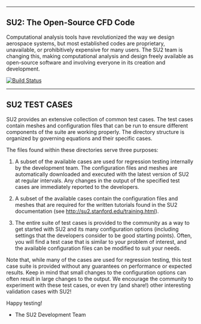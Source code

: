 --------------------------------
  SU2: The Open-Source CFD Code
--------------------------------

Computational analysis tools have revolutionized the way we design aerospace systems, but most established codes are proprietary, unavailable, or prohibitively expensive for many users. The SU2 team is changing this, making computational analysis and design freely available as open-source software and involving everyone in its creation and development.

[![Build Status](https://travis-ci.org/su2code/TestCases.svg?branch=develop)](https://travis-ci.org/su2code/TestCases)

-----------------------------------------------------------
  SU2 TEST CASES
-----------------------------------------------------------

SU2 provides an extensive collection of common test cases. The test cases contain meshes and configuration files that can be run to ensure different components of the suite are working properly. The directory structure is organized by governing equations and their specific cases.

The files found within these directories serve three purposes:

1. A subset of the available cases are used for regression testing internally by the development team. The configuration files and meshes are automatically downloaded and executed with the latest version of SU2 at regular intervals. Any changes in the output of the specified test cases are immediately reported to the developers.

2. A subset of the available cases contain the configuration files and meshes that are required for the written tutorials found in the SU2 documentation (see http://su2.stanford.edu/training.html).

3. The entire suite of test cases is provided to the community as a way to get started with SU2 and its many configuration options (including settings that the developers consider to be good starting points). Often, you will find a test case that is similar to your problem of interest, and the available configuration files can be modified to suit your needs.

Note that, while many of the cases are used for regression testing, this test case suite is provided without any guarantees on performance or expected results. Keep in mind that small changes to the configuration options can often result in large changes to the output. We encourage the community to experiment with these test cases, or even try (and share!) other interesting validation cases with SU2!

Happy testing!

- The SU2 Development Team
